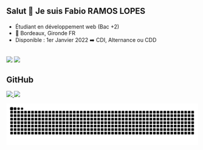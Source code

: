 ## Salut 👋 Je suis Fabio RAMOS LOPES
####
- Étudiant en développement web (Bac +2)
- 📍 Bordeaux, Gironde FR
- Disponible : 1er Janvier 2022 ➡️ CDI, Alternance ou CDD

##

<div>
  <a href="https://www.linkedin.com/in/fabio-ramoslopes/" target="_blank"><img height="40em" src="https://img.shields.io/badge/LinkedIn-0077B5?style=for-the-badge&logo=linkedin&logoColor=white"></a>
  <a href="https://www.instagram.com/fabiodevcode/" target="_blank"><img height="40em" src="https://img.shields.io/badge/Instagram-E4405F?style=for-the-badge&logo=instagram&logoColor=white"></a>
</div>


## GitHub
 <div>
  <a href="https://github.com/FabioDevCode">
  <img height="180em" src="https://github-readme-stats.vercel.app/api?username=FabioDevCode&show_icons=true&theme=vue-dark&include_all_commits=true&count_private=true"/>
  <img height="180em" src="https://github-readme-stats.vercel.app/api/top-langs/?username=FabioDevCode&layout=compact&langs_count=7&theme=vue-dark"/>
</div>
  

 
 
 
![Snake animation](https://github.com/FabioDevCode/FabioDevCode/blob/output/github-contribution-grid-snake.svg)

